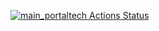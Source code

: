 [![main_portaltech Actions Status](https://github.com/GBernardo10/strong_code/workflows/main_portaltech/badge.svg)](https://github.com/GBernardo10/strong_code/actions)